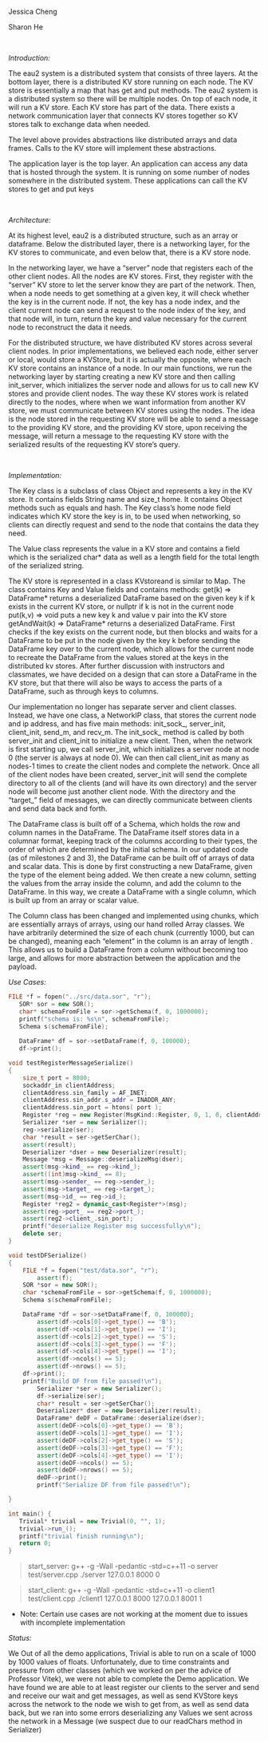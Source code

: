 <p>Jessica Cheng</p>
<p>Sharon He</p>
<br/>
<p><i>Introduction:</i></p>
<p>The eau2 system is a distributed system that consists of three layers. At the bottom layer, there is a distributed KV store running on each node. The KV store is essentially a map that has get and put methods. The eau2 system is a distributed system so there will be multiple nodes. On top of each node, it will run a KV store. Each KV store has part of the data. There exists a network communication layer that connects KV stores together so KV stores talk to exchange data when needed. 
</p>
<p>The level above provides abstractions like distributed arrays and data frames. Calls to the KV store will implement these abstractions.
</p>
<p>The application layer is the top layer. An application can access any data that is hosted through the system. It is running on some number of nodes somewhere in the distributed system. These applications can call the KV stores to get and put keys
</p>
<br/>
<p><i>Architecture:</i></p>
<p>At its highest level, eau2 is a distributed structure, such as an array or dataframe. Below the distributed layer, there is a networking layer, for the KV stores to communicate, and even below that, there is a KV store node.
</p>
<p>In the networking layer, we have a “server” node that registers each of the other client nodes. All the nodes are KV stores. First, they register with the “server” KV store to let the server know they are part of the network. Then, when a node needs to get something at a given key, it will check whether the key is in the current node. If not, the key has a node index, and the client current node can send a request to the node index of the key, and that node will, in turn, return the key and value necessary for the current node to reconstruct the data it needs.
</p>
<p>For the distributed structure, we have distributed KV stores across several client nodes. In prior implementations, we believed each node, either server or local, would store a KVStore, but it is actually the opposite, where each KV store contains an instance of a node. In our main functions, we run the networking layer by starting creating a new KV store and then calling init_server, which initializes the server node and allows for us to call new KV stores and provide client nodes. The way these KV stores work is related directly to the nodes, where when we want information from another KV store, we must communicate between KV stores using the nodes. The idea is the node stored in the requesting KV store will be able to send a message to the providing KV store, and the providing KV store, upon receiving the message, will return a message to the requesting KV store with the serialized results of the requesting KV store’s query.
</p>
<br/>
<p><i>Implementation:</i></p>
<p>The Key class is a subclass of class Object and represents a key in the KV store. It contains fields String name and size_t home. It contains Object methods such as equals and hash. The Key class’s home node field indicates which KV store the key is in, to be used when networking, so clients can directly request and send to the node that contains the data they need.
</p>
<p>
The Value class represents the value in a KV store and contains a field which is the serialized char* data as well as a length field for the total length of the serialized string. 
</p>
<p>The KV store is represented in a class KVstoreand is similar to Map. The class contains Key and Value fields and contains methods:
get(k) => DataFrame*			returns a deserialized DataFrame based on the given key k if k exists in the current KV store, or nullptr if k is not in the current node
put(k,v) => void 		puts a new key k and value v pair into the KV store
getAndWait(k) =>  DataFrame*		returns a deserialized DataFrame. First checks if the key exists on the current node, but then blocks and waits for a DataFrame to be put in the node given by the key k before sending the DataFrame key over to the current node, which allows for the current node to recreate the DataFrame from the values stored at the keys in the distributed kv stores. After further discussion with instructors and classmates, we have decided on a design that can store a DataFrame in the KV store, but that there will also be ways to access the parts of a DataFrame, such as through keys to columns.</p>
<p>Our implementation no longer has separate server and client classes. Instead, we have one class, a NetworkIP class, that stores the current node and ip address, and has five main methods: init_sock_, server_init, client_init, send_m, and recv_m. The init_sock_ method is called by both server_init and client_init to initialize a new client. Then, when the network is first starting up, we call server_init, which initializes a server node at node 0 (the server is always at node 0). We can then call client_init as many as nodes-1 times to create the client nodes and complete the network. Once all of the client nodes have been created, server_init will send the complete directory to all of the clients (and will have its own directory) and the server node will become just another client node. With the directory and the “target_” field of messages, we can directly communicate between clients and send data back and forth.
</p>
<p>The DataFrame class is built off of a Schema, which holds the row and column names in the DataFrame. The DataFrame itself stores data in a columnar format, keeping track of the columns according to their types, the order of which are determined by the initial schema. In our updated code (as of milestones 2 and 3), the DataFrame can be built off of arrays of data and scalar data. This is done by first constructing a new DataFrame, given the type of the element being added. We then create a new column, setting the values from the array inside the column, and add the column to the DataFrame. In this way, we create a DataFrame with a single column, which is built up from an array or scalar value.
</p>
<p>The Column class has been changed and implemented using chunks, which are essentially arrays of arrays, using our hand rolled Array classes. We have arbitrarily determined the size of each chunk (currently 1000, but can be changed), meaning each “element” in the column is an array of length <size of chunk>. This allows us to build a DataFrame from a column without becoming too large, and allows for more abstraction between the application and the payload.
</p>
<p><i>Use Cases:</i></p>

```cpp
FILE *f = fopen("../src/data.sor", "r");
   SOR* sor = new SOR();
   char* schemaFromFile = sor->getSchema(f, 0, 1000000);
   printf("schema is: %s\n", schemaFromFile);
   Schema s(schemaFromFile);
  
   DataFrame* df = sor->setDataFrame(f, 0, 100000);
   df->print();
```
```cpp
void testRegisterMessageSerialize()
{
    size_t port = 8080;
    sockaddr_in clientAddress;
    clientAddress.sin_family = AF_INET; 
    clientAddress.sin_addr.s_addr = INADDR_ANY; 
    clientAddress.sin_port = htons( port );
    Register *reg = new Register(MsgKind::Register, 0, 1, 0, clientAddress, port);
    Serializer *ser = new Serializer();
    reg->serialize(ser);
    char *result = ser->getSerChar();
    assert(result);
    Deserializer *dser = new Deserializer(result);
    Message *msg = Message::deserializeMsg(dser);
    assert(msg->kind_ == reg->kind_);
    assert((int)msg->kind_ == 8);
    assert(msg->sender_ == reg->sender_);
    assert(msg->target_ == reg->target_);
    assert(msg->id_ == reg->id_);
    Register *reg2 = dynamic_cast<Register*>(msg);
    assert(reg->port_ == reg2->port_);
    assert(reg2->client_.sin_port);
    printf("deserialize Register msg successfully\n");
    delete ser;
}
```

```cpp
void testDFSerialize()
{
	FILE *f = fopen("test/data.sor", "r");
        assert(f);
	SOR *sor = new SOR();
	char *schemaFromFile = sor->getSchema(f, 0, 1000000);
	Schema s(schemaFromFile);

	DataFrame *df = sor->setDataFrame(f, 0, 100000);
        assert(df->cols[0]->get_type() == 'B');
        assert(df->cols[1]->get_type() == 'I');
        assert(df->cols[2]->get_type() == 'S');
        assert(df->cols[3]->get_type() == 'F');
        assert(df->cols[4]->get_type() == 'I');
        assert(df->ncols() == 5);
        assert(df->nrows() == 5);
	df->print();
	printf("Build DF from file passed!\n");
        Serializer *ser = new Serializer();
        df->serialize(ser);
        char* result = ser->getSerChar();
        Deserializer* dser = new Deserializer(result);
        DataFrame* deDF = DataFrame::deserialize(dser);
        assert(deDF->cols[0]->get_type() == 'B');
        assert(deDF->cols[1]->get_type() == 'I');
        assert(deDF->cols[2]->get_type() == 'S');
        assert(deDF->cols[3]->get_type() == 'F');
        assert(deDF->cols[4]->get_type() == 'I');
        assert(deDF->ncols() == 5);
        assert(deDF->nrows() == 5);
        deDF->print();
        printf("Serialize DF from file passed!\n");

}
```
```cpp
int main() {
   Trivial* trivial = new Trivial(0, "", 1);
   trivial->run_();
   printf("trivial finish running\n");
   return 0;
}
```

>start_server:
>        g++ -g -Wall -pedantic -std=c++11 -o server test/server.cpp
>        ./server 127.0.0.1 8000 0
 
>start_client:
>        g++ -g -Wall -pedantic -std=c++11 -o client1 test/client.cpp
>        ./client1 127.0.0.1 8000 127.0.0.1 8001 1

* Note: Certain use cases are not working at the moment due to issues with incomplete implementation

<p><i>Status:</i></p>
<p>We Out of all the demo applications, Trivial is able to run on a scale of 1000 by 1000 values of floats. Unfortunately, due to time constraints and pressure from other classes (which we worked on per the advice of Professor Vitek), we were not able to complete the Demo application. We have found we are able to at least register our clients to the server and send and receive our wait and get messages, as well as send KVStore keys across the network to the node we wish to get from, as well as send data back, but we ran into some errors deserializing any Values we sent across the network in a Message (we suspect due to our readChars method in Serializer)</p>
